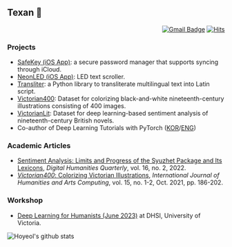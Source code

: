 ## Texan 🤠

<div align=right>
  
[![Gmail Badge](https://img.shields.io/badge/Gmail-d14836?style=plastic&logo=Gmail&logoColor=white&link=mailto:elibooklover@gmail.com)](mailto:elibooklover@gmail.com)
[![Hits](https://hits.seeyoufarm.com/api/count/incr/badge.svg?url=https%3A%2F%2Fgithub.com%2Felibooklover&count_bg=%2379C83D&title_bg=%23555555&icon=&icon_color=%23E7E7E7&title=hits&edge_flat=false)](https://hits.seeyoufarm.com)
  
</div>

<!--
<div align=right>
[![CV2](https://i.imgur.com/I0DcDgb.png)](https://elibooklover.github.io/files/CV_HoyeolKim.pdf)
[![Gmail Badge](https://img.shields.io/badge/Gmail-d14836?style=plastic&logo=Gmail&logoColor=white&link=mailto:elibooklover@gmail.com)](mailto:elibooklover@gmail.com)
[![Hits](https://hits.seeyoufarm.com/api/count/incr/badge.svg?url=https%3A%2F%2Fgithub.com%2Felibooklover&count_bg=%2379C83D&title_bg=%23555555&icon=&icon_color=%23E7E7E7&title=hits&edge_flat=false)](https://hits.seeyoufarm.com)
</div>
-->

### Projects
- <a href="https://apps.apple.com/us/app/safekey-password-manager/id6475980444" target="_blank">SafeKey (iOS App)</a>: a secure password manager that supports syncing through iCloud.
- <a href="https://apps.apple.com/us/app/neonled-led-banner/id6474363843" target="_blank">NeonLED (iOS App)</a>: LED text scroller.
- <a href="https://github.com/elibooklover/Translit" target="_blank">Transliter</a>: a Python library to transliterate multilingual text into Latin script.
- <a href="https://elibooklover.github.io/Victorian400/" target="_blank">Victorian400</a>: Dataset for colorizing black-and-white nineteenth-century illustrations consisting of 400 images.
- <a href="https://elibooklover.github.io/VictorianLit/" target="_blank">VictorianLit</a>: Dataset for deep learning-based sentiment analysis of nineteenth-century British novels.
- Co-author of Deep Learning Tutorials with PyTorch (<a href="https://pseudo-lab.github.io/Tutorial-Book/index.html" target="_blank">KOR</a>/<a href="https://pseudo-lab.github.io/Tutorial-Book-en/index.html" target="_blank">ENG</a>)

### Academic Articles

- <a href="http://www.digitalhumanities.org/dhq/vol/16/2/000612/000612.html" target="_blank">Sentiment Analysis: Limits and Progress of the Syuzhet Package and Its Lexicons</a>, *Digital Humanities Quarterly*, vol. 16, no. 2, 2022.
- <a href="https://www.euppublishing.com/doi/full/10.3366/ijhac.2021.0269" target="_blank">*Victorian400*: Colorizing Victorian Illustrations</a>, *International Journal of Humanities and Arts Computing*, vol. 15, no. 1-2, Oct. 2021, pp. 186-202.

### Workshop

- <a href="https://github.com/elibooklover/Deep-Learning-for-Humanists-2023" target="_blank">Deep Learning for Humanists (June 2023)</a> at DHSI, University of Victoria.

![Hoyeol's github stats](https://github-readme-stats.vercel.app/api?username=elibooklover&count_private=true&theme=radical)
<!--
![Hoyeol's most used languages](https://github-readme-stats.vercel.app/api/top-langs/?username=elibooklover&langs_count=3)
-->

<!--
**elibooklover/elibooklover** is a ✨ _special_ ✨ repository because its `README.md` (this file) appears on your GitHub profile.

Here are some ideas to get you started:

- 🔭 I’m currently working on ...
- 🌱 I’m currently learning ...
- 👯 I’m looking to collaborate on ...
- 🤔 I’m looking for help with ...
- 💬 Ask me about ...
- 📫 How to reach me: ...
- 😄 Pronouns: ...
- ⚡ Fun fact: ...
-->
